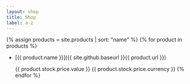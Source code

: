 ```yaml
---
layout: shop
title: Shop
label: a-z
---
```


{% assign products = site.products | sort: "name" %}
{% for product in products %}
* [{{ product.name }}]({{ site.github.baseurl }}{{ product.url }})

  {{ product.stock.price.value }} {{ product.stock.price.currency }}
{% endfor %}
